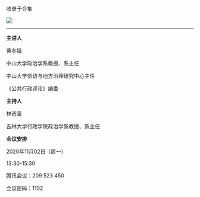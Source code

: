

收录于合集

![](/images/223/2.jpeg)

* * *

  

**主讲人**

黄冬娅

中山大学政治学系教授、系主任  

中山大学信访与地方治理研究中心主任  

《公共行政评论》编委

  

 **主持人**

林奇富  

吉林大学行政学院政治学系教授、系主任

 **会议安排**

2020年11月02日（周一）

13:30-15:30

  

腾讯会议：209 523 450

会议密码：1102

  


